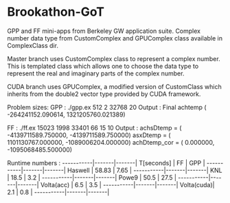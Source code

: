 # Brookathon-GoT
GPP and FF mini-apps from Berkeley GW application suite.
Complex number data type from CustomComplex and GPUComplex class available in ComplexClass dir. 


Master branch uses CustomComplex class to represent a complex number. This is templated class which allows one to choose the data type to represent the real and imaginary parts of the complex number. 

CUDA branch uses GPUComplex, a modified version of CustomClass which inherits from the double2 vector type provided by CUDA framework.


Problem sizes:
GPP : ./gpp.ex 512 2 32768 20
    Output : 
        Final achtemp
        ( -264241152.090614, 1321205760.021389)

FF :  ./ff.ex 15023 1998 33401 66 15 10 
    Output : 
        achsDtemp = ( -4139711589.750000, -4139711589.750000)
        asxDtemp = ( 1101130767.000000, -1089006204.000000)
        achDtemp_cor = ( 0.000000, -1095068485.500000)

Runtime numbers : 
-----------|-------|-------|
T[seconds] | FF    | GPP   |
-----------|-------|-------|
Haswell    | 58.83 | 7.65  |
-----------|-------|-------|
KNL        | 18.5  | 3.2   |
-----------|-------|-------|
Powe9      | 50.5  | 27.5  |
-----------|-------|-------|
Volta(acc) | 6.5   | 3.5   |
-----------|-------|-------|
Volta(cuda)| 2.1   | 0.8   |
-----------|-------|-------|
